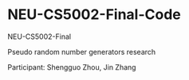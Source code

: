 # NEU-CS5002-Final-Code
NEU-CS5002-Final

Pseudo random number generators research

Participant: Shengguo Zhou, Jin Zhang
